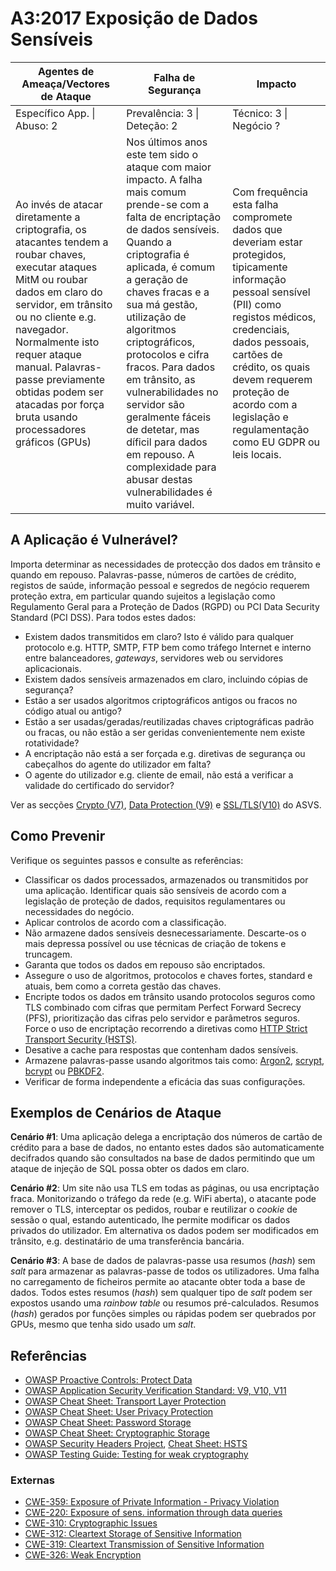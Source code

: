 # A3:2017 Exposição de Dados Sensíveis

| Agentes de Ameaça/Vectores de Ataque | Falha de Segurança | Impacto |
| -- | -- | -- |
| Específico App. \| Abuso: 2 | Prevalência: 3 \| Deteção: 2 | Técnico: 3 \| Negócio ? |
| Ao invés de atacar diretamente a criptografia, os atacantes tendem a roubar chaves, executar ataques MitM ou roubar dados em claro do servidor, em trânsito ou no cliente e.g. navegador. Normalmente isto requer ataque manual. Palavras-passe previamente obtidas podem ser atacadas por força bruta usando processadores gráficos (GPUs) | Nos últimos anos este tem sido o ataque com maior impacto. A falha mais comum prende-se com a falta de encriptação de dados sensíveis. Quando a criptografia é aplicada, é comum a geração de chaves fracas e a sua má gestão, utilização de algoritmos criptográficos, protocolos e cifra fracos. Para dados em trânsito, as vulnerabilidades no servidor são geralmente fáceis de detetar, mas díficil para dados em repouso. A complexidade para abusar destas vulnerabilidades é muito variável. | Com frequência esta falha compromete dados que deveriam estar protegidos, tipicamente informação pessoal sensível (PII) como registos médicos, credenciais, dados pessoais, cartões de crédito, os quais devem requerem proteção de acordo com a legislação e regulamentação como EU GDPR ou leis locais. |

## A Aplicação é Vulnerável?

Importa determinar as necessidades de protecção dos dados em trânsito e quando
em repouso. Palavras-passe, números de cartões de crédito, registos de saúde,
informação pessoal e segredos de negócio requerem proteção extra, em particular
quando sujeitos a legislação como Regulamento Geral para a Proteção de Dados
(RGPD) ou PCI Data Security Standard (PCI DSS). Para todos estes dados:

* Existem dados transmitidos em claro? Isto é válido para qualquer protocolo
  e.g. HTTP, SMTP, FTP bem como tráfego Internet e interno entre balanceadores,
  _gateways_, servidores web ou servidores aplicacionais.
* Existem dados sensíveis armazenados em claro, incluindo cópias de segurança?
* Estão a ser usados algoritmos criptográficos antigos ou fracos no código atual
  ou antigo?
* Estão a ser usadas/geradas/reutilizadas chaves criptográficas padrão ou
  fracas, ou não estão a ser geridas convenientemente nem existe rotatividade?
* A encriptação não está a ser forçada e.g. diretivas de segurança ou cabeçalhos
  do agente do utilizador em falta? 
* O agente do utilizador e.g. cliente de email, não está a verificar a validade
  do certificado do servidor?

Ver as secções [Crypto (V7)][0xa31], [Data Protection (V9)][0xa32] e
[SSL/TLS(V10)][0xa33] do ASVS.

## Como Prevenir

Verifique os seguintes passos e consulte as referências:

* Classificar os dados processados, armazenados ou transmitidos por uma
  aplicação. Identificar quais são sensíveis de acordo com a legislação de
  proteção de dados, requisitos regulamentares ou necessidades do negócio.
* Aplicar controlos de acordo com a classificação.
* Não armazene dados sensíveis desnecessariamente. Descarte-os o mais depressa
  possível ou use técnicas de criação de tokens e truncagem.
* Garanta que todos os dados em repouso são encriptados.
* Assegure o uso de algoritmos, protocolos e chaves fortes, standard e atuais,
  bem como a correta gestão das chaves.
* Encripte todos os dados em trânsito usando protocolos seguros como TLS
  combinado com cifras que permitam Perfect Forward Secrecy (PFS), prioritização
  das cifras pelo servidor e parâmetros seguros. Force o uso de encriptação
  recorrendo a diretivas como [HTTP Strict Transport Security (HSTS)][0xa34].
* Desative a cache para respostas que contenham dados sensíveis.
* Armazene palavras-passe usando algoritmos tais como: [Argon2][0xa35],
  [scrypt][0xa36], [bcrypt][0xa37] ou [PBKDF2][0xa38].
* Verificar de forma independente a eficácia das suas configurações.

## Exemplos de Cenários de Ataque

**Cenário #1**: Uma aplicação delega a encriptação dos números de cartão de
crédito para a base de dados, no entanto estes dados são automaticamente
decifrados quando são consultados na base de dados permitindo que um ataque de
injeção de SQL possa obter os dados em claro.

**Cenário #2**: Um site não usa TLS em todas as páginas, ou usa encriptação
fraca. Monitorizando o tráfego da rede (e.g. WiFi aberta), o atacante pode
remover o TLS, interceptar os pedidos, roubar e reutilizar o _cookie_ de sessão
o qual, estando autenticado, lhe permite modificar os dados privados do
utilizador. Em alternativa os dados podem ser modificados em trânsito, e.g.
destinatário de uma transferência bancária.

**Cenário #3**: A base de dados de palavras-passe usa resumos (_hash_) sem
_salt_ para armazenar as palavras-passe de todos os utilizadores. Uma falha no
carregamento de ficheiros permite ao atacante obter toda a base de dados. Todos
estes resumos (_hash_) sem qualquer tipo de _salt_ podem ser expostos usando uma
_rainbow table_ ou resumos pré-calculados. Resumos (_hash_) gerados por funções
simples ou rápidas podem ser quebrados por GPUs, mesmo que tenha sido usado um
_salt_.

## Referências

* [OWASP Proactive Controls: Protect Data][0xa37]
* [OWASP Application Security Verification Standard: V9, V10, V11][0xa38]
* [OWASP Cheat Sheet: Transport Layer Protection][0xa39]
* [OWASP Cheat Sheet: User Privacy Protection][0xa310]
* [OWASP Cheat Sheet: Password Storage][0xa311]
* [OWASP Cheat Sheet: Cryptographic Storage][0xa312]
* [OWASP Security Headers Project][0xa313], [Cheat Sheet: HSTS][0xa314]
* [OWASP Testing Guide: Testing for weak cryptography][0xa315]

### Externas

* [CWE-359: Exposure of Private Information - Privacy Violation][0xa316]
* [CWE-220: Exposure of sens. information through data queries][0xa317]
* [CWE-310: Cryptographic Issues][0xa318]
* [CWE-312: Cleartext Storage of Sensitive Information][0xa319]
* [CWE-319: Cleartext Transmission of Sensitive Information][0xa320]
* [CWE-326: Weak Encryption][0xa321]

[0xa31]: https://wiki.owasp.org/index.php/ASVS
[0xa32]: https://wiki.owasp.org/index.php/HTTP_Strict_Transport_Security_Cheat_Sheet
[0xa33]: https://www.cryptolux.org/index.php/Argon2
[0xa34]: https://wikipedia.org/wiki/Scrypt
[0xa35]: https://wikipedia.org/wiki/Bcrypt
[0xa36]: https://wikipedia.org/wiki/PBKDF2
[0xa37]: https://wiki.owasp.org/index.php/OWASP_Proactive_Controls#7:_Protect_Data
[0xa38]: https://wiki.owasp.org/index.php/Category:OWASP_Application_Security_Verification_Standard_Project
[0xa39]: https://wiki.owasp.org/index.php/Transport_Layer_Protection_Cheat_Sheet
[0xa310]: https://wiki.owasp.org/index.php/User_Privacy_Protection_Cheat_Sheet
[0xa311]: https://wiki.owasp.org/index.php/Password_Storage_Cheat_Sheet
[0xa312]: https://wiki.owasp.org/index.php/Cryptographic_Storage_Cheat_Sheet
[0xa313]: https://wiki.owasp.org/index.php/OWASP_Secure_Headers_Project
[0xa314]: https://wiki.owasp.org/index.php/HTTP_Strict_Transport_Security_Cheat_Sheet
[0xa315]: https://wiki.owasp.org/index.php/Testing_for_weak_Cryptography
[0xa316]: https://cwe.mitre.org/data/definitions/359.html
[0xa317]: https://cwe.mitre.org/data/definitions/220.html
[0xa318]: https://cwe.mitre.org/data/definitions/310.html
[0xa319]: https://cwe.mitre.org/data/definitions/312.html
[0xa320]: https://cwe.mitre.org/data/definitions/319.html
[0xa321]: https://cwe.mitre.org/data/definitions/326.html
[0xa322]: https://wiki.owasp.org/index.php/ASVS_V7_Cryptography
[0xa323]: https://wiki.owasp.org/index.php/ASVS_V9_Data_Protection
[0xa324]: https://wiki.owasp.org/index.php/ASVS_V10_Communications

